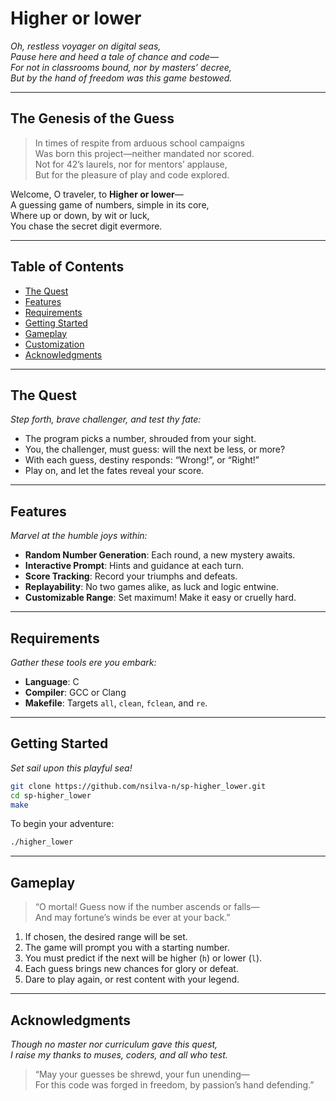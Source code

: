 # Higher or lower

*Oh, restless voyager on digital seas,  
Pause here and heed a tale of chance and code—  
For not in classrooms bound, nor by masters’ decree,  
But by the hand of freedom was this game bestowed.*

---

## The Genesis of the Guess

> In times of respite from arduous school campaigns  
> Was born this project—neither mandated nor scored.  
> Not for 42’s laurels, nor for mentors’ applause,  
> But for the pleasure of play and code explored.

Welcome, O traveler, to **Higher or lower**—  
A guessing game of numbers, simple in its core,  
Where up or down, by wit or luck,  
You chase the secret digit evermore.

---

## Table of Contents

- [The Quest](#the-quest)
- [Features](#features)
- [Requirements](#requirements)
- [Getting Started](#getting-started)
- [Gameplay](#gameplay)
- [Customization](#customization)
- [Acknowledgments](#acknowledgments)

---

## The Quest

*Step forth, brave challenger, and test thy fate:*

- The program picks a number, shrouded from your sight.
- You, the challenger, must guess: will the next be less, or more?
- With each guess, destiny responds: “Wrong!”, or “Right!”
- Play on, and let the fates reveal your score.

---

## Features

*Marvel at the humble joys within:*

- **Random Number Generation**: Each round, a new mystery awaits.
- **Interactive Prompt**: Hints and guidance at each turn.
- **Score Tracking**: Record your triumphs and defeats.
- **Replayability**: No two games alike, as luck and logic entwine.
- **Customizable Range**: Set maximum! Make it easy or cruelly hard.

---

## Requirements

*Gather these tools ere you embark:*

- **Language**: C
- **Compiler**: GCC or Clang
- **Makefile**: Targets `all`, `clean`, `fclean`, and `re`.

---

## Getting Started

*Set sail upon this playful sea!*

```bash
git clone https://github.com/nsilva-n/sp-higher_lower.git
cd sp-higher_lower
make
```

To begin your adventure:
```bash
./higher_lower
```

---

## Gameplay

> “O mortal! Guess now if the number ascends or falls—  
> And may fortune’s winds be ever at your back.”

1. If chosen, the desired range will be set.
2. The game will prompt you with a starting number.
3. You must predict if the next will be higher (`h`) or lower (`l`).
4. Each guess brings new chances for glory or defeat.
5. Dare to play again, or rest content with your legend.

---

## Acknowledgments

*Though no master nor curriculum gave this quest,  
I raise my thanks to muses, coders, and all who test.*

> “May your guesses be shrewd, your fun unending—  
> For this code was forged in freedom, by passion’s hand defending.”
